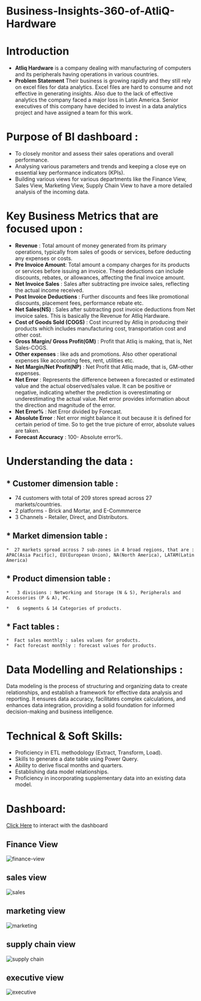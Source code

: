 # Business-Insights-360-of-AtliQ-Hardware 

# Introduction

* **Atliq Hardware** is a company dealing with manufacturing of computers and its peripherals having operations in various countries.
* **Problem Statement** Their business is growing rapidly and they still rely on excel files for data analytics. Excel files are hard to consume and not effective in generating insights. Also due to the lack of effective analytics the company faced a major loss in Latin America. Senior executives of this company have decided to invest in a data analytics project and have assigned a team for this work.

# Purpose of BI dashboard :

*  To closely monitor and assess their sales operations and overall performance.
*  Analysing various parameters and trends and keeping a close eye on essential key performance indicators (KPIs).
*  Building various views for various departments like the Finance View, Sales View, Marketing View, Supply Chain View to have a more detailed analysis of the incoming data.

# Key Business Metrics that are focused upon : 

* **Revenue** : Total amount of money generated from its primary operations, typically from sales of goods or services, before deducting any expenses or costs.
* **Pre Invoice Amount**: Total amount a company charges for its products or services before issuing an invoice. These deductions can include discounts, rebates, or allowances, affecting the final invoice amount.
* **Net Invoice Sales** : Sales after subtracting pre invoice sales, reflecting the actual income received.
* **Post Invoice Deductions** : Further discounts and fees like promotional discounts, placement fees, performance rebate etc.
* **Net Sales(NS)** : Sales after subtracting post invoice deductions from Net invoice sales. This is basically the Revenue for Atliq Hardware.
* **Cost of Goods Sold (COGS)** : Cost incurred by Atliq in producing their products which includes manufacturing cost, transportation cost and other cost.
* **Gross Margin/ Gross Profit(GM)** : Profit that Atliq is making, that is, Net Sales-COGS.
* **Other expenses** : like ads and promotions. Also other operational expenses like accounting fees, rent, utilities etc.
* **Net Margin/Net Profit(NP)** : Net Profit that Atliq made, that is, GM-other expenses.
* **Net Error** : Represents the difference between a forecasted or estimated value and the actual observed/sales value. It can be positive or negative, indicating whether the prediction is overestimating or underestimating the actual value. Net error provides information about the direction and magnitude of the error.
* **Net Error%** : Net Error divided by Forecast.
* **Absolute Error** : Net error might balance it out because it is defined for certain period of time. So to get the true picture of error, absolute values are taken.
* **Forecast Accuracy** : 100- Absolute error%.

# Understanding the data : 

 ## * Customer dimension table : 

   *  74 customers with total of 209 stores spread across 27 markets/countries.
   *  2 platforms - Brick and Mortar, and E-Commmerce
   *  3 Channels - Retailer, Direct, and Distributors.

 ## * Market dimension table :

    *  27 markets spread across 7 sub-zones in 4 broad regions, that are : APAC(Asia Pacific), EU(European Union), NA(North America), LATAM(Latin America)

 ##   * Product dimension table :

    *   3 divisions : Networking and Storage (N & S), Peripherals and Accessories (P & A), PC.

    *   6 segments & 14 Categories of products.

##   * Fact tables :

    *  Fact sales monthly : sales values for products. 
    *  Fact forecast monthly : forecast values for products.

# Data Modelling and Relationships :
Data modeling is the process of structuring and organizing data to create relationships, and establish a framework for effective data analysis and reporting. It ensures data accuracy, facilitates complex calculations, and enhances data integration, providing a solid foundation for informed decision-making and business intelligence.

# Technical & Soft Skills: 

*  Proficiency in ETL methodology (Extract, Transform, Load).
*  Skills to generate a date table using Power Query.
*  Ability to derive fiscal months and quarters.
*  Establishing data model relationships.
*  Proficiency in incorporating supplementary data into an existing data model.

# Dashboard: 

[Click Here](https://app.powerbi.com/view?r=eyJrIjoiOTdiZTNlYWMtMjBmYy00MzJkLWIzYmUtY2I3NDkxZmE3NjI2IiwidCI6ImM2ZTU0OWIzLTVmNDUtNDAzMi1hYWU5LWQ0MjQ0ZGM1YjJjNCJ9) to interact with the dashboard 

## Finance View 

![finance-view](https://github.com/user-attachments/assets/998423ef-bde4-4946-b9ad-3680f7e34bae) 

## sales view 

![sales](https://github.com/user-attachments/assets/3076a315-06d0-4d61-ad4b-57a5adec6264)

## marketing view 

![marketing](https://github.com/user-attachments/assets/5a3e67ff-b7dc-49c8-9ce1-364ef2acd7f2)

## supply chain view 

![supply chain](https://github.com/user-attachments/assets/b4d12751-2c8e-4e26-9efa-2509f0f79480)

## executive view 

![executive](https://github.com/user-attachments/assets/6c1884aa-2427-4b2e-8bd9-510df6aa7aa8)








